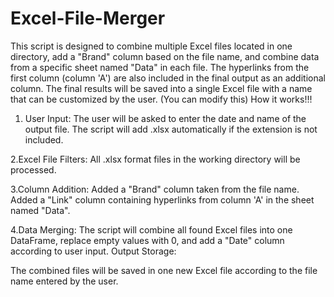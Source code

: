 # Excel-File-Merger
This script is designed to combine multiple Excel files located in one directory, add a "Brand" column based on the file name, and combine data from a specific sheet named "Data" in each file. The hyperlinks from the first column (column 'A') are also included in the final output as an additional column. The final results will be saved into a single Excel file with a name that can be customized by the user.
(You can modify this)
How it works!!!

1. User Input:
The user will be asked to enter the date and name of the output file.
The script will add .xlsx automatically if the extension is not included.

  2.Excel File Filters:
  All .xlsx format files in the working directory will be processed.

  3.Column Addition:
  Added a "Brand" column taken from the file name.
  Added a "Link" column containing hyperlinks from column 'A' in the sheet named "Data".

  4.Data Merging:
  The script will combine all found Excel files into one DataFrame, replace empty values ​​with 0, and add a "Date" column according to user input.
  Output Storage:

  The combined files will be saved in one new Excel file according to the file name entered by the user.

